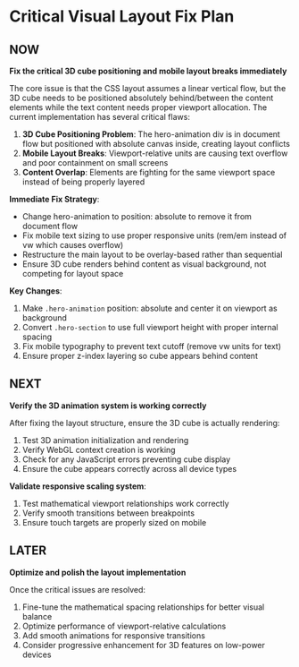 # Critical Visual Layout Fix Plan

## NOW

**Fix the critical 3D cube positioning and mobile layout breaks immediately**

The core issue is that the CSS layout assumes a linear vertical flow, but the 3D cube needs to be positioned absolutely behind/between the content elements while the text content needs proper viewport allocation. The current implementation has several critical flaws:

1. **3D Cube Positioning Problem**: The hero-animation div is in document flow but positioned with absolute canvas inside, creating layout conflicts
2. **Mobile Layout Breaks**: Viewport-relative units are causing text overflow and poor containment on small screens
3. **Content Overlap**: Elements are fighting for the same viewport space instead of being properly layered

**Immediate Fix Strategy**:
- Change hero-animation to position: absolute to remove it from document flow
- Fix mobile text sizing to use proper responsive units (rem/em instead of vw which causes overflow)
- Restructure the main layout to be overlay-based rather than sequential
- Ensure 3D cube renders behind content as visual background, not competing for layout space

**Key Changes**:
1. Make `.hero-animation` position: absolute and center it on viewport as background
2. Convert `.hero-section` to use full viewport height with proper internal spacing
3. Fix mobile typography to prevent text cutoff (remove vw units for text)
4. Ensure proper z-index layering so cube appears behind content

## NEXT

**Verify the 3D animation system is working correctly**

After fixing the layout structure, ensure the 3D cube is actually rendering:
1. Test 3D animation initialization and rendering 
2. Verify WebGL context creation is working
3. Check for any JavaScript errors preventing cube display
4. Ensure the cube appears correctly across all device types

**Validate responsive scaling system**:
1. Test mathematical viewport relationships work correctly
2. Verify smooth transitions between breakpoints
3. Ensure touch targets are properly sized on mobile

## LATER

**Optimize and polish the layout implementation**

Once the critical issues are resolved:
1. Fine-tune the mathematical spacing relationships for better visual balance
2. Optimize performance of viewport-relative calculations
3. Add smooth animations for responsive transitions
4. Consider progressive enhancement for 3D features on low-power devices